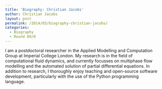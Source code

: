 ```yaml
---
title: 'Biography: Christian Jacobs'
author: Christian Jacobs
layout: post
permalink: /2014/03/biography-christian-jacobs/
categories:
  - Biography
  - Round 09/0
---
```

I am a postdoctoral researcher in the Applied Modelling and Computation Group at Imperial College London. My research is in the field of computational fluid dynamics, and currently focusses on multiphase flow modelling and the automated solution of partial differential equations. In addition to research, I thoroughly enjoy teaching and open-source software development, particularly with the use of the Python programming language.